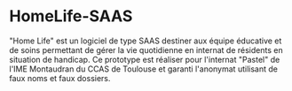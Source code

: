 # HomeLife-SAAS
"Home Life" est un logiciel de type SAAS destiner aux équipe éducative et de soins permettant de gérer la vie quotidienne en internat de résidents en situation de handicap. Ce prototype  est réaliser pour l'internat "Pastel" de l'IME Montaudran du CCAS de Toulouse et garanti l'anonymat utilisant de faux noms et faux dossiers.
